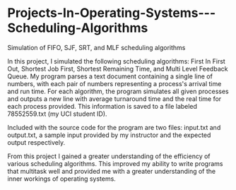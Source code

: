 # Projects-In-Operating-Systems---Scheduling-Algorithms
Simulation of FIFO, SJF, SRT, and MLF scheduling algorithms

In this project, I simulated the following scheduling algorithms: First In First Out, Shortest Job First, Shortest Remaining Time, and Multi Level Feedback Queue. My program parses a text document containing a single line of numbers, with each pair of numbers representing a process's arrival time and run time. For each algorithm, the program simulates all given processes and outputs a new line with average turnaround time and the real time for each process provided. This information is saved to a file labeled 78552559.txt (my UCI student ID).

Included with the source code for the program are two files: input.txt and output.txt, a sample input provided by my instructor and the 
expected output respectively.

From this project I gained a greater understanding of the efficiency of various scheduling algorithms. This improved my ability to write programs that multitask well and provided me with a greater understanding of the inner workings of operating systems. 
